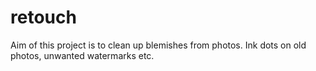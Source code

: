 # retouch

Aim of this project is to clean up blemishes from photos. Ink dots on old photos, unwanted watermarks etc. 
